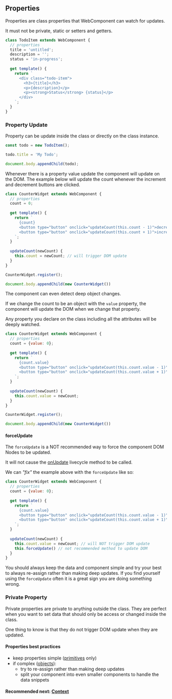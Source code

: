 ## Properties
Properties are class properties that WebComponent can watch for updates.

It must not be private, static or setters and getters.

```js
class TodoItem extends WebComponent {
  // properties
  title = 'untitled';
  description = '';
  status = 'in-progress';
  
  get template() {
    return `
      <div class="todo-item">
        <h3>{title}</h3>
        <p>{description}</p>
        <p><strong>Status</strong> {status}</p>
      </div>
    `;
  }
}
```

### Property Update 
Property can be update inside the class or directly on the class instance.

```js
const todo = new TodoItem();

todo.title = 'My Todo';

document.body.appendChild(todo);
```

Whenever there is a property value update the component will update on the DOM.
The example below will update the count whenever the increment and decrement buttons are clicked.

```js
class CounterWidget extends WebComponent {
  // properties
  count = 0;
  
  get template() {
    return `
      {count}
      <button type="button" onclick="updateCount(this.count - 1)">decrement</button>
      <button type="button" onclick="updateCount(this.count + 1)">increment</button>
    `;
  }
  
  updateCount(newCount) {
    this.count = newCount; // will trigger DOM update
  }
}

CounterWidget.register();

document.body.appendChild(new CounterWidget())
```

The component can even detect deep object changes.

If we change the count to be an object with the `value` property, the component will update the DOM when we change
that property.

Any property you declare on the class including all the attributes will be deeply watched.

```js
class CounterWidget extends WebComponent {
  // properties
  count = {value: 0};
  
  get template() {
    return `
      {count.value}
      <button type="button" onclick="updateCount(this.count.value - 1)">decrement</button>
      <button type="button" onclick="updateCount(this.count.value + 1)">increment</button>
    `;
  }
  
  updateCount(newCount) {
    this.count.value = newCount;
  }
}

CounterWidget.register();

document.body.appendChild(new CounterWidget())
```

#### forceUpdate
The `forceUpdate` is a NOT recommended way to force the component DOM Nodes to be updated.

It will not cause the [onUpdate](https://github.com/beforesemicolon/cwco/blob/master/docs/livecycles.md#onupdate) livecycle method to be called.

We can *"fix"* the example above with the `forceUpdate` like so:

```js
class CounterWidget extends WebComponent {
  // properties
  count = {value: 0};
  
  get template() {
    return `
      {count.value}
      <button type="button" onclick="updateCount(this.count.value - 1)">decrement</button>
      <button type="button" onclick="updateCount(this.count.value + 1)">increment</button>
    `;
  }
  
  updateCount(newCount) {
    this.count.value = newCount; // will NOT trigger DOM update
    this.forceUpdate() // not recommended method to update DOM
  }
}
```

You should always keep the data and component simple and try your best to always re-assign rather
than making deep updates. If you find yourself using the `forceUpdate` often it is a great sign you
are doing something wrong.

### Private Property
Private properties are private to anything outside the class. They are perfect when you want to set data
that should only be access or changed inside the class.

One thing to know is that they do not trigger DOM update when they are updated.

#### Properties best practices
- keep properties simple ([primitives](https://developer.mozilla.org/en-US/docs/Glossary/Primitive) only)
- if complex ([objects](https://developer.mozilla.org/en-US/docs/Web/JavaScript/Data_structures#objects)):
  - try to re-assign rather than making deep updates 
  - split your component into even smaller components to handle the data snippets 

#### Recommended next: [Context](https://github.com/beforesemicolon/cwco/blob/master/docs/context.md)
